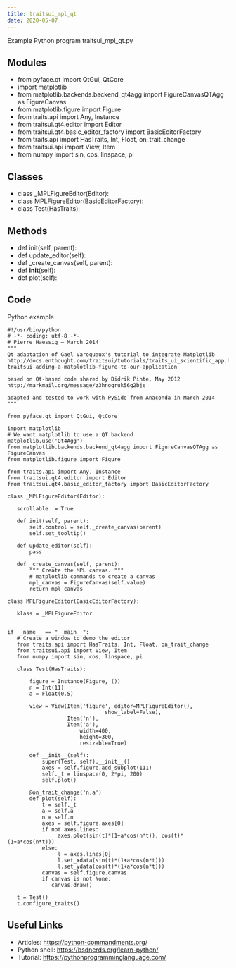 ```yaml
---
title: traitsui_mpl_qt
date: 2020-05-07
---
```

Example Python program traitsui_mpl_qt.py

## Modules

* from pyface.qt import QtGui, QtCore
* import matplotlib
* from matplotlib.backends.backend_qt4agg import FigureCanvasQTAgg as FigureCanvas
* from matplotlib.figure import Figure
* from traits.api import Any, Instance
* from traitsui.qt4.editor import Editor
* from traitsui.qt4.basic_editor_factory import BasicEditorFactory
*    from traits.api import HasTraits, Int, Float, on_trait_change
*    from traitsui.api import View, Item
*    from numpy import sin, cos, linspace, pi

## Classes

* class _MPLFigureEditor(Editor):
* class MPLFigureEditor(BasicEditorFactory):
*    class Test(HasTraits):

## Methods

*    def init(self, parent):
*    def update_editor(self):
*    def _create_canvas(self, parent):
*    def __init__(self):
*    def plot(self):

## Code

Python example

    #!/usr/bin/python
    # -*- coding: utf-8 -*-
    # Pierre Haessig — March 2014
    """
    Qt adaptation of Gael Varoquaux's tutorial to integrate Matplotlib
    http://docs.enthought.com/traitsui/tutorials/traits_ui_scientific_app.html#extending-traitsui-adding-a-matplotlib-figure-to-our-application
    
    based on Qt-based code shared by Didrik Pinte, May 2012
    http://markmail.org/message/z3hnoqruk56g2bje
    
    adapted and tested to work with PySide from Anaconda in March 2014
    """
    
    from pyface.qt import QtGui, QtCore
    
    import matplotlib
    # We want matplotlib to use a QT backend
    matplotlib.use('Qt4Agg')
    from matplotlib.backends.backend_qt4agg import FigureCanvasQTAgg as FigureCanvas
    from matplotlib.figure import Figure
    
    from traits.api import Any, Instance
    from traitsui.qt4.editor import Editor
    from traitsui.qt4.basic_editor_factory import BasicEditorFactory
    
    class _MPLFigureEditor(Editor):
    
       scrollable  = True
    
       def init(self, parent):
           self.control = self._create_canvas(parent)
           self.set_tooltip()
    
       def update_editor(self):
           pass
    
       def _create_canvas(self, parent):
           """ Create the MPL canvas. """
           # matplotlib commands to create a canvas
           mpl_canvas = FigureCanvas(self.value)
           return mpl_canvas
    
    class MPLFigureEditor(BasicEditorFactory):
    
       klass = _MPLFigureEditor
    
    
    if __name__ == "__main__":
       # Create a window to demo the editor
       from traits.api import HasTraits, Int, Float, on_trait_change
       from traitsui.api import View, Item
       from numpy import sin, cos, linspace, pi
    
       class Test(HasTraits):
    
           figure = Instance(Figure, ())
           n = Int(11)
           a = Float(0.5)
    
           view = View(Item('figure', editor=MPLFigureEditor(),
                                   show_label=False),
                       Item('n'),
                       Item('a'),
                           width=400,
                           height=300,
                           resizable=True)
    
           def __init__(self):
               super(Test, self).__init__()
               axes = self.figure.add_subplot(111)
               self._t = linspace(0, 2*pi, 200)
               self.plot()
           
           @on_trait_change('n,a')
           def plot(self):
               t = self._t
               a = self.a
               n = self.n
               axes = self.figure.axes[0]
               if not axes.lines:
                    axes.plot(sin(t)*(1+a*cos(n*t)), cos(t)*(1+a*cos(n*t)))
               else:
                    l = axes.lines[0]
                    l.set_xdata(sin(t)*(1+a*cos(n*t)))
                    l.set_ydata(cos(t)*(1+a*cos(n*t)))
               canvas = self.figure.canvas
               if canvas is not None:
                  canvas.draw()
       
       t = Test()
       t.configure_traits()
    

## Useful Links

- Articles: https://python-commandments.org/
- Python shell: https://bsdnerds.org/learn-python/
- Tutorial: https://pythonprogramminglanguage.com/
